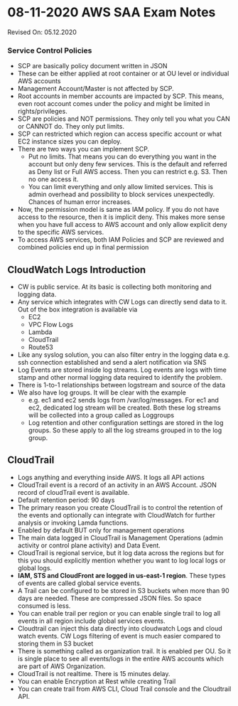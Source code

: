 # 08-11-2020 AWS SAA Exam Notes

Revised On: 05.12.2020

### Service Control Policies

* SCP are basically policy document written in JSON
* These can be either applied at root container or at OU level or individual AWS accounts
* Management Account/Master is not affected by SCP.
* Root accounts in member accounts are impacted by SCP. This means, even root account comes under the policy and might be limited in rights/privileges.
* SCP are policies and NOT permissions. They only tell you what you CAN or CANNOT do. They only put limits.
* SCP can restricted which region can access specific account or what EC2 instance sizes you can deploy.
* There are two ways you can implement SCP.
  * Put no limits. That means you can do everything you want in the account but only deny few services. This is the default and referred as Deny list or Full AWS access. Then you can restrict e.g. S3. Then no one access it.
  * You can limit everything and only allow limited services. This is admin overhead and possibility to block services unexpectedly. Chances of human error increases.
* Now, the permission model is same as IAM policy. If you do not have access to the resource, then it is implicit deny. This makes more sense when you have full access to AWS account and only allow explicit deny to the specific AWS services.
* To access AWS services, both IAM Policies and SCP are reviewed and combined policies end up in final permission

## CloudWatch Logs Introduction

* CW is public service. At its basic is collecting both monitoring and logging data.
* Any service which integrates with CW Logs can directly send data to it. Out of the box integration is available via
  * EC2
  * VPC Flow Logs
  * Lambda
  * CloudTrail
  * Route53
* Like any syslog solution, you can also filter entry in the logging data e.g. ssh connection established and send a alert notification via SNS
* Log Events are stored inside log streams. Log events are logs with time stamp and other normal logging data required to identify the problem.
* There is 1-to-1 relationships between logstream and source of the data
* We also have log groups. It will be clear with the example
  * e.g. ec1 and ec2 sends logs from /var/log/messages. For ec1 and ec2, dedicated log stream will be created. Both these log streams will be collected into a group called as Loggroups
  * Log retention and other configuration settings are stored in the log groups. So these apply to all the log streams grouped in to the log group.

## CloudTrail

* Logs anything and everything inside AWS. It logs all API actions
* CloudTrail event is a record of an activity in an AWS Account. JSON record of cloudTrail event is available. 
* Default retention period: 90 days
* The primary reason you create CloudTrail is to control the retention of the events and optionally can integrate with CloudWatch for further analysis or invoking Lamda functions.
* Enabled by default BUT only for management operations
* The main data logged in CloudTrail is Management Operations (admin activity or control plane activity) and Data Event.
* CloudTrail is regional service, but it log data across the regions but for this you should explicitly mention whether you want to log local logs or global logs.
* **IAM, STS and CloudFront are logged in us-east-1 region**. These types of events are called global service events.
* A Trail can be configured to be stored in S3 buckets when more than 90 days are needed. These are compressed JSON files. So space consumed is less.
* You can enable trail per region or you can enable single trail to log all events in all region include global services events.
* Cloudtrail can inject this data directly into cloudwatch Logs and cloud watch events. CW Logs filtering of event is much easier compared to storing them in S3 bucket
* There is something called as organization trail. It is enabled per OU. So it is single place to see all events/logs in the entire AWS accounts which are part of AWS Organization.
* CloudTrail is not realtime. There is 15 minutes delay.
* You can enable Encryption at Rest while creating Trail
* You can create trail from AWS CLI, Cloud Trail console and the Cloudtrail API.
